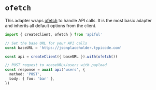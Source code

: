 # `ofetch`

This adapter wraps [ofetch](https://github.com/unjs/ofetch) to handle API calls. It is the most basic adapter and inherits all default options from the client.

```ts
import { createClient, ofetch } from 'apiful'

// Set the base URL for your API calls
const baseURL = 'https://jsonplaceholder.typicode.com'

const api = createClient({ baseURL }).with(ofetch())

// POST request to <baseURL>/users with payload
const response = await api('users', {
  method: 'POST',
  body: { foo: 'bar' },
})
```
